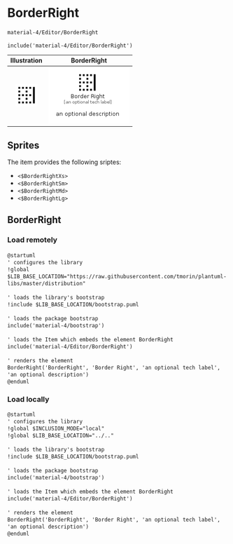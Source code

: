 # BorderRight


```text
material-4/Editor/BorderRight
```

```text
include('material-4/Editor/BorderRight')
```



| Illustration | BorderRight |
| :---: | :---: |
| ![illustration for Illustration](../../material-4/Editor/BorderRight.png) | ![illustration for BorderRight](../../material-4/Editor/BorderRight.Local.png) |



## Sprites
The item provides the following sriptes:

- `<$BorderRightXs>`
- `<$BorderRightSm>`
- `<$BorderRightMd>`
- `<$BorderRightLg>`





## BorderRight

### Load remotely
```plantuml
@startuml
' configures the library
!global $LIB_BASE_LOCATION="https://raw.githubusercontent.com/tmorin/plantuml-libs/master/distribution"

' loads the library's bootstrap
!include $LIB_BASE_LOCATION/bootstrap.puml

' loads the package bootstrap
include('material-4/bootstrap')

' loads the Item which embeds the element BorderRight
include('material-4/Editor/BorderRight')

' renders the element
BorderRight('BorderRight', 'Border Right', 'an optional tech label', 'an optional description')
@enduml
```

### Load locally
```plantuml
@startuml
' configures the library
!global $INCLUSION_MODE="local"
!global $LIB_BASE_LOCATION="../.."

' loads the library's bootstrap
!include $LIB_BASE_LOCATION/bootstrap.puml

' loads the package bootstrap
include('material-4/bootstrap')

' loads the Item which embeds the element BorderRight
include('material-4/Editor/BorderRight')

' renders the element
BorderRight('BorderRight', 'Border Right', 'an optional tech label', 'an optional description')
@enduml
```

